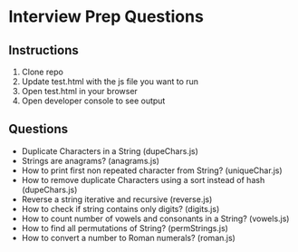 # Interview Prep Questions

## Instructions
1. Clone repo
2. Update test.html with the js file you want to run
3. Open test.html in your browser
4. Open developer console to see output

## Questions
* Duplicate Characters in a String (dupeChars.js)
* Strings are anagrams? (anagrams.js)
* How to print first non repeated character from String? (uniqueChar.js)
* How to remove duplicate Characters using a sort instead of hash (dupeChars.js)
* Reverse a string iterative and recursive (reverse.js)
* How to check if string contains only digits? (digits.js)
* How to count number of vowels and consonants in a String? (vowels.js)
* How to find all permutations of String? (permStrings.js)
* How to convert a number to Roman numerals? (roman.js)